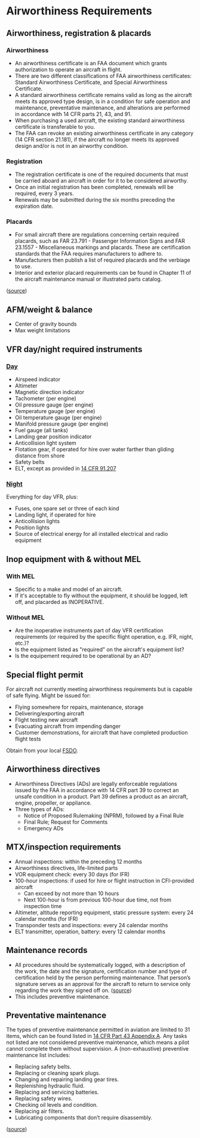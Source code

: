 # Airworthiness Requirements

## Airworthiness, registration & placards

### Airworthiness

* An airworthiness certificate is an FAA document which grants authorization to operate an aircraft in flight.
* There are two different classifications of FAA airworthiness certificates: Standard Airworthiness Certificate, and Special Airworthiness Certificate.
* A standard airworthiness certificate remains valid as long as the aircraft meets its approved type design, is in a condition for safe operation and maintenance, preventative maintenance, and alterations are performed in accordance with 14 CFR parts 21, 43, and 91.
* When purchasing a used aircraft, the existing standard airworthiness certificate is transferable to you.
* The FAA can revoke an existing airworthiness certificate in any category (14 CFR section 21.181), if the aircraft no longer meets its approved design and/or is not in an airworthy condition.

### Registration

* The registration certificate is one of the required documents that must be carried aboard an aircraft in order for it to be considered airworthy.
* Once an initial registration has been completed, renewals will be required, every 3 years.
* Renewals may be submitted during the six months preceding the expiration date.

### Placards

* For small aircraft there are regulations concerning certain required placards, such as FAR 23.791 - Passenger Information Signs and FAR 23.1557 - Miscellaneous markings and placards. These are certification standards that the FAA requires manufacturers to adhere to.
* Manufacturers then publish a list of required placards and the verbiage to use.
* Interior and exterior placard requirements can be found in Chapter 11 of the aircraft maintenance manual or illustrated parts catalog. 

([source](http://www.faa-aircraft-certification.com/placards-and-markings.html))

## AFM/weight & balance

* Center of gravity bounds
* Max weight limitations

## VFR day/night required instruments

### [Day](https://www.ecfr.gov/current/title-14/chapter-I/subchapter-F/part-91#p-91.205(b))

* Airspeed indicator
* Altimeter
* Magnetic direction indicator
* Tachometer (per engine)
* Oil pressure gauge (per engine)
* Temperature gauge (per engine)
* Oil temperature gauge (per engine)
* Manifold pressure gauge (per engine)
* Fuel gauge (all tanks)
* Landing gear position indicator
* Anticollision light system
* Flotation gear, if operated for hire over water farther than gliding distance from shore
* Safety belts
* ELT, except as provided in [14 CFR 91.207](https://www.ecfr.gov/current/title-14/chapter-I/subchapter-F/part-91/subpart-C/section-91.207)

### [Night](https://www.ecfr.gov/current/title-14/chapter-I/subchapter-F/part-91#p-91.205(c))

Everything for day VFR, plus: 

* Fuses, one spare set or three of each kind
* Landing light, if operated for hire
* Anticollision lights
* Position lights
* Source of electrical energy for all installed electrical and radio equipment

## Inop equipment with & without MEL

### With MEL

* Specific to a make and model of an aircraft.
* If it's acceptable to fly without the equipment, it should be logged, left off, and placarded as INOPERATIVE.

### Without MEL

* Are the inoperative instruments part of day VFR certification requirements (or required by the specific flight operation, e.g. IFR, night, etc.)?
* Is the equipment listed as "required" on the aircraft's equipment list?
* Is the equipement required to be operational by an AD?

## Special flight permit

For aircraft not currently meeting airworthiness requirements but is capable of safe flying. Might be issued for:

* Flying somewhere for repairs, maintenance, storage
* Delivering/exporting aircraft
* Flight testing new aircraft
* Evacuating aircraft from impending danger
* Customer demonstrations, for aircraft that have completed production flight tests

Obtain from your local [FSDO](https://www.faa.gov/about/office_org/field_offices/fsdo/).

## Airworthiness directives

* Airworthiness Directives (ADs) are legally enforceable regulations issued by the FAA in accordance with 14 CFR part 39 to correct an unsafe condition in a product. Part 39 defines a product as an aircraft, engine, propeller, or appliance.
* Three types of ADs:
    * Notice of Proposed Rulemaking (NPRM), followed by a Final Rule
    * Final Rule; Request for Comments
    * Emergency ADs

## MTX/inspection requirements

* Annual inspections: within the preceding 12 months
* Airworthiness directives, life-limited parts
* VOR equipment check: every 30 days (for IFR)
* 100-hour inspections: if used for hire or flight instruction in CFI-provided aircraft
    * Can exceed by not more than 10 hours
    * Next 100-hour is from previous 100-hour due time, not from inspection time
* Altimeter, altitude reporting equipment, static pressure system: every 24 calendar months (for IFR)
* Transponder tests and inspections: every 24 calendar months
* ELT transmitter, operation, battery: every 12 calendar months

## Maintenance records

* All procedures should be systematically logged, with a description of the work, the date and the signature, certification number and type of certification held by the person performing maintenance. That person’s signature serves as an approval for the aircraft to return to service only regarding the work they signed off on. ([source](https://aircraftmaintenancestands.com/blog/aircraft-preventive-maintenance/))
* This includes preventive maintenance.

## Preventative maintenance

The types of preventive maintenance permitted in aviation are limited to 31 items, which can be found listed in [14 CFR Part 43 Appendix A](https://www.ecfr.gov/current/title-14/part-43/appendix-Appendix%20A%20to%20Part%2043). Any tasks not listed are not considered preventive maintenance, which means a pilot cannot complete them without supervision. A (non-exhaustive) preventive maintenance list includes:

* Replacing safety belts.
* Replacing or cleaning spark plugs.
* Changing and repairing landing gear tires.
* Replenishing hydraulic fluid.
* Replacing and servicing batteries.
* Replacing safety wires.
* Checking oil levels and condition.
* Replacing air filters.
* Lubricating components that don’t require disassembly.

([source](https://aircraftmaintenancestands.com/blog/aircraft-preventive-maintenance/))
